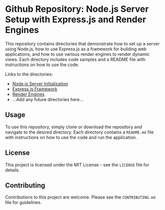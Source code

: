 <h1>Github Repository: Node.js Server Setup with Express.js and Render Engines</h1>
    <p>This repository contains directories that demonstrate how to set up a server using Node.js, how to use Express.js as a framework for building web applications, and how to use various render engines to render dynamic views. Each directory includes code samples and a README file with instructions on how to use the code.</p>
    <p>Links to the directories:</p>
    <ul>
      <li><a href="https://github.com/<username>/<repository-name>/tree/main/Node-Server-Init">Node.js Server Initialization</a></li>
      <li><a href="https://github.com/<username>/<repository-name>/tree/main/Express-Setup">Express.js Framework</a></li>
      <li><a href="https://github.com/<username>/<repository-name>/tree/main/Render-Engines">Render Engines</a></li>
      <li>...Add any future directories here...</li>
    </ul>
    <h2>Usage</h2>
    <p>To use this repository, simply clone or download the repository and navigate to the desired directory. Each directory contains a <code>README.md</code> file with instructions on how to use the code and run the application.</p>
    <h2>License</h2>
    <p>This project is licensed under the MIT License - see the <code>LICENSE</code> file for details.</p>
    <h2>Contributing</h2>
    <p>Contributions to this project are welcome. Please see the <code>CONTRIBUTING.md</code> file for guidelines.</p>
